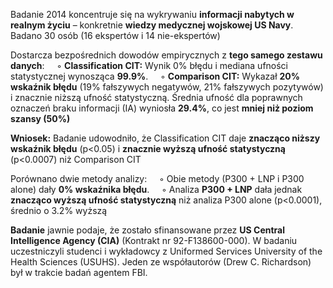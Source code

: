 Badanie 2014 koncentruje się na wykrywaniu **informacji nabytych w realnym życiu** – konkretnie **wiedzy medycznej wojskowej US Navy**. Badano 30 osób (16 ekspertów i 14 nie-ekspertów)

Dostarcza bezpośrednich dowodów empirycznych z **tego samego zestawu danych**:
    ◦ **Classification CIT:** Wynik 0% błędu i mediana ufności statystycznej wynosząca **99.9%**.
    ◦ **Comparison CIT:** Wykazał **20% wskaźnik błędu** (19% fałszywych negatywów, 21% fałszywych pozytywów) i znacznie niższą ufność statystyczną. Średnia ufność dla poprawnych oznaczeń braku informacji (IA) wyniosła **29.4%**, co jest **mniej niż poziom szansy (50%)**

**Wniosek:** Badanie udowodniło, że Classification CIT daje **znacząco niższy wskaźnik błędu** (p<0.05) i **znacznie wyższą ufność statystyczną** (p<0.0007) niż Comparison CIT

Porównano dwie metody analizy:
    ◦ Obie metody (P300 + LNP i P300 alone) dały **0% wskaźnika błędu**.
    ◦ Analiza **P300 + LNP** dała jednak **znacząco wyższą ufność statystyczną** niż analiza P300 alone (p<0.0001), średnio o 3.2% wyższą

**Badanie** jawnie podaje, że zostało sfinansowane przez **US Central Intelligence Agency (CIA)** (Kontrakt nr 92-F138600-000). W badaniu uczestniczyli studenci i wykładowcy z Uniformed Services University of the Health Sciences (USUHS). Jeden ze współautorów (Drew C. Richardson) był w trakcie badań agentem FBI.
